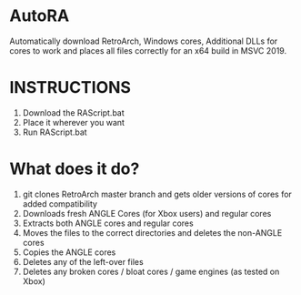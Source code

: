 # AutoRA
Automatically download RetroArch, Windows cores, Additional DLLs for cores to work and places all files correctly for an x64 build in MSVC 2019. 

# INSTRUCTIONS
1) Download the RAScript.bat 
2) Place it wherever you want
3) Run RAScript.bat

# What does it do?
1) git clones RetroArch master branch and gets older versions of cores for added compatibility
2) Downloads fresh ANGLE Cores (for Xbox users) and regular cores
3) Extracts both ANGLE cores and regular cores
4) Moves the files to the correct directories and deletes the non-ANGLE cores
5) Copies the ANGLE cores
6) Deletes any of the left-over files
7) Deletes any broken cores / bloat cores / game engines (as tested on Xbox)
